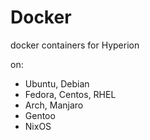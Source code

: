 # Docker
docker containers for Hyperion

on:
- Ubuntu, Debian
- Fedora, Centos, RHEL
- Arch, Manjaro
- Gentoo
- NixOS
